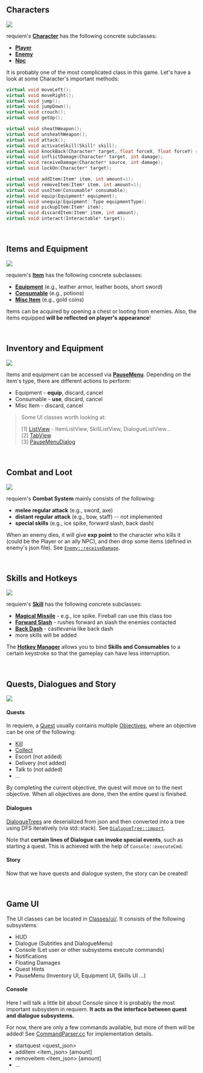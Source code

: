 ## Characters
<img src="/Documentation/images/character.jpg">


requiem's **[Character](https://github.com/aesophor/requiem/blob/master/Classes/character/Character.h)** has the following concrete subclasses:
* **[Player](https://github.com/aesophor/requiem/blob/master/Classes/character/Player.h)**
* **[Enemy](https://github.com/aesophor/requiem/blob/master/Classes/character/Enemy.h)**
* **[Npc](https://github.com/aesophor/requiem/blob/master/Classes/character/Npc.h)**

It is probably one of the most complicated class in this game. Let's have a look at some Character's important methods:
```cpp
virtual void moveLeft();
virtual void moveRight();
virtual void jump();
virtual void jumpDown();
virtual void crouch();
virtual void getUp();

virtual void sheathWeapon();
virtual void unsheathWeapon();
virtual void attack();
virtual void activateSkill(Skill* skill);
virtual void knockBack(Character* target, float forceX, float forceY) const;
virtual void inflictDamage(Character* target, int damage);
virtual void receiveDamage(Character* source, int damage);
virtual void lockOn(Character* target);

virtual void addItem(Item* item, int amount=1);
virtual void removeItem(Item* item, int amount=1);
virtual void useItem(Consumable* consumable);
virtual void equip(Equipment* equipment);
virtual void unequip(Equipment::Type equipmentType);
virtual void pickupItem(Item* item);
virtual void discardItem(Item* item, int amount);
virtual void interact(Interactable* target);
```
<br>

## Items and Equipment
<img src="/Documentation/images/item.png">

requiem's **[Item](https://github.com/aesophor/requiem/blob/master/Classes/item/Item.h)** has the following concrete subclasses:
* **[Equipment](https://github.com/aesophor/requiem/blob/master/Classes/item/Equipment.h)** (e.g., leather armor, leather boots, short sword)
* **[Consumable](https://github.com/aesophor/requiem/blob/master/Classes/item/Consumable.h)** (e.g., potions)
* **[Misc Item](https://github.com/aesophor/requiem/blob/master/Classes/item/MiscItem.h)** (e.g., gold coins)

Items can be acquired by opening a chest or looting from enemies. Also, the items equipped **will be reflected on player's appearance**! 

<br>

## Inventory and Equipment
<img src="/Documentation/images/inventory_equipment.gif">

Items and equipment can be accessed via **[PauseMenu](https://github.com/aesophor/requiem/blob/master/Classes/ui/pause_menu/PauseMenu.h)**. Depending on the item's type, there are different actions to perform:
* Equipment - **equip**, discard, cancel
* Consumable - **use**, discard, cancel
* Misc Item - discard, cancel

> Some UI classes worth looking at:
> 
> [1] [ListView](https://github.com/aesophor/requiem/blob/master/Classes/ui/ListView.h) - ItemListView, SkillListView, DialogueListView...    
> [2] [TabView](https://github.com/aesophor/requiem/blob/master/Classes/ui/TabView.h)    
> [3] [PauseMenuDialog](https://github.com/aesophor/requiem/blob/master/Classes/ui/pause_menu/PauseMenuDialog.h)    

<br>

## Combat and Loot
<img src="/Documentation/images/combat.gif">

requiem's **Combat System** mainly consists of the following:
* **melee regular attack** (e.g., sword, axe)
* **distant regular attack**  (e.g., bow, staff) -- not implemented
* **special skills** (e.g., ice spike, forward slash, back dash)

When an enemy dies, it will give **exp point** to the character who kills it (could be the Player or an ally NPC), and then drop some items (defined in enemy's json file). See [`Enemy::receiveDamage`]([https://github.com/aesophor/requiem/blob/master/Classes/character/Enemy.cc#L87](https://github.com/aesophor/requiem/blob/master/Classes/character/Enemy.cc#L87)).

<br>

## Skills and Hotkeys
<img src="/Documentation/images/skill.png">

requiem's **[Skill](https://github.com/aesophor/requiem/blob/master/Classes/item/Item.h)** has the following concrete subclasses:
* **[Magical Missile](https://github.com/aesophor/requiem/blob/master/Classes/skill/MagicalMissile.h)** - e.g., ice spike. Fireball can use this class too
* **[Forward Slash](https://github.com/aesophor/requiem/blob/master/Classes/skill/ForwardSlash.h)** - rushes forward an slash the enemies contacted
* **[Back Dash](https://github.com/aesophor/requiem/blob/master/Classes/skill/BackDash.h)** - castlevania like back dash
* more skills will be added

The **[Hotkey Manager](https://github.com/aesophor/requiem/blob/master/Classes/input/HotkeyManager.h)** allows you to bind **Skills and Consumables** to a certain keystroke so that the gameplay can have less interruption.

<br>

## Quests, Dialogues and Story
<img src="/Documentation/images/dialogue_quest.gif">

#### Quests
In requiem, a [Quest](https://github.com/aesophor/requiem/tree/master/Classes/quest) usually contains multiple [Objectives](https://github.com/aesophor/requiem/blob/master/Classes/quest/Quest.h#L19), where an objective can be one of the following:
* [Kill](https://github.com/aesophor/requiem/blob/master/Classes/quest/KillTargetObjective.h)
* [Collect](https://github.com/aesophor/requiem/blob/master/Classes/quest/CollectItemObjective.h)
* Escort (not added)
* Delivery (not added)
* Talk to (not added)
* ...

By completing the current objective, the quest will move on to the next objective. When all objectives are done, then the entire quest is finished.

#### Dialogues
[DialogueTrees](https://github.com/aesophor/requiem/blob/master/Classes/gameplay/DialogueTree.h) are deserialized from json and then converted into a tree using DFS iteratively (via std::stack). See [`DialogueTree::import`](https://github.com/aesophor/requiem/blob/master/Classes/gameplay/DialogueTree.cc#L39).

Note that **certain lines of Dialogue can invoke special events**, such as starting a quest. This is achieved with the help of  `Console::executeCmd`.

#### Story
Now that we have quests and dialogue system, the story can be created!

<br>

## Game UI
The UI classes can be located in [Classes/ui/](https://github.com/aesophor/requiem/tree/master/Classes/ui/). It consists of the following subsystems:
* HUD
* Dialogue (Subtitles and DialogueMenu)
* Console (Let user or other subsystems execute commands)
* Notifications
* Floating Damages
* Quest Hints
* PauseMenu (Inventory UI, Equipment UI, Skills UI ...)

#### Console
Here I will talk a little bit about Console since it is probably the most important subsystem in requiem. **It acts as the interface between quest and dialogue subsystems.**

For now, there are only a few commands available, but more of them will be added! See [CommandParser.cc](https://github.com/aesophor/requiem/blob/master/Classes/ui/console/CommandParser.cc) for implementation details.
* startquest \<quest_json\>
* additem \<item_json\> [amount]
* removeitem \<item_json\> [amount]
* ...
